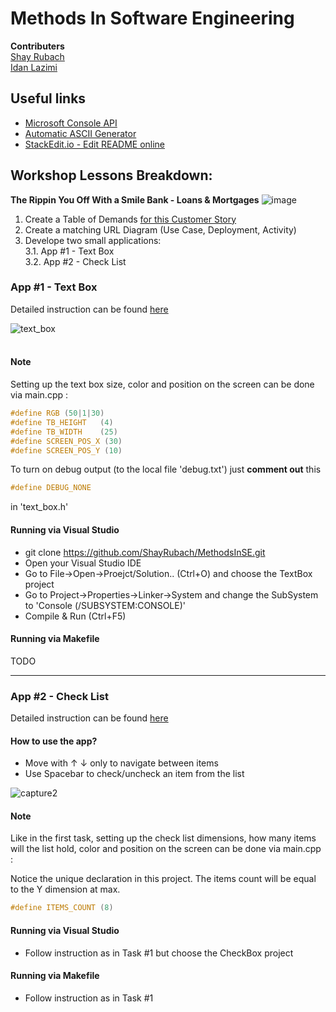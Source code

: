 
Methods In Software Engineering
==

**Contributers** <br/>
[Shay Rubach](https://github.com/ShayRubach) <br/>
[Idan Lazimi](https://github.com/idanlazimi)

## Useful links
- [Microsoft Console API](https://docs.microsoft.com/en-us/windows/console/console-reference)
- [Automatic ASCII Generator](http://patorjk.com/software/taag/#p=display&h=0&f=Broadway&t=Ascii%20lover)
- [StackEdit.io - Edit README online](https://stackedit.io/app#)
## Workshop Lessons Breakdown:

**The Rippin You Off With a Smile Bank - Loans & Mortgages**  ![image](https://user-images.githubusercontent.com/21342315/39082573-c637364c-4555-11e8-8c27-24e43bc943ff.png) <br/>

1. Create a Table of Demands [for this Customer Story](http://online.shenkar.ac.il/pluginfile.php/288299/mod_assign/introattachment/0/%D7%A1%D7%99%D7%A4%D7%95%D7%A8%20%D7%9C%D7%A7%D7%95%D7%97%20%D7%9E%D7%A4%D7%95%D7%A8%D7%98.pdf?forcedownload=1)
2. Create a matching URL Diagram (Use Case, Deployment, Activity)
3. Develope two small applications: <br/>
	3.1. App #1 - Text Box <br/>
	3.2. App #2 - Check List <br/>

	
### App #1 - Text Box

Detailed instruction can be found [here](https://goo.gl/j8laap)

![text_box](https://user-images.githubusercontent.com/21342315/38980954-760b4cd2-43be-11e8-9e9c-48df3106a535.JPG) <br/><br/>

#### Note <br/>
Setting up the text box size, color and position on the screen can be done via main.cpp :</br>

```cpp
#define RGB (50|1|30)
#define TB_HEIGHT	(4)
#define TB_WIDTH	(25)
#define SCREEN_POS_X (30)
#define SCREEN_POS_Y (10)
```
To turn on debug output (to the local file 'debug.txt') just **comment out** this 
```cpp 
#define DEBUG_NONE
``` 
in 'text_box.h' </br>

#### Running via Visual Studio
* git clone https://github.com/ShayRubach/MethodsInSE.git
* Open your Visual Studio IDE
* Go to File->Open->Proejct/Solution.. (Ctrl+O) and choose the TextBox project
* Go to Project->Properties->Linker->System and change the SubSystem to 'Console (/SUBSYSTEM:CONSOLE)'
* Compile & Run (Ctrl+F5)

#### Running via Makefile
TODO

---

### App #2 - Check List

Detailed instruction can be found [here](https://goo.gl/j8laap)
#### How to use the app? <br/>
- Move with ↑ ↓ only to navigate between items
- Use Spacebar to check/uncheck an item from the list

![capture2](https://user-images.githubusercontent.com/21342315/39076730-7e3696ce-44fd-11e8-9ff0-d600a94fd08b.JPG)

#### Note <br/>
Like in the first task, setting up the check list dimensions, how many items will the list hold, color and position on the screen can be done via main.cpp :</br>

Notice the unique declaration in this project. The items count will be equal to the Y dimension at max.</br>
```cpp
#define ITEMS_COUNT (8)
```


#### Running via Visual Studio
* Follow instruction as in Task #1 but choose the CheckBox project

#### Running via Makefile
* Follow instruction as in Task #1